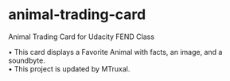 # animal-trading-card
Animal Trading Card for Udacity FEND Class

• This card displays a Favorite Animal with facts, an image, and a soundbyte.<br>
• This project is updated by MTruxal.

